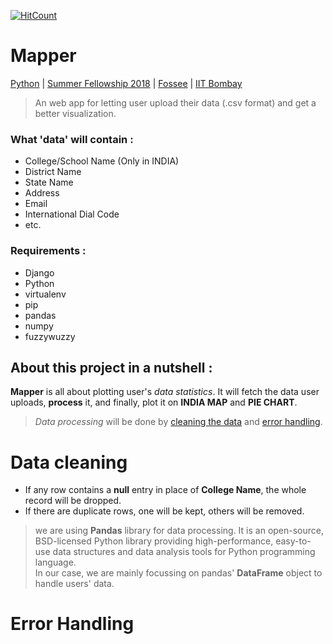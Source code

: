 [![HitCount](http://hits.dwyl.io/brandon-8019/fossee_web_map.svg)](http://hits.dwyl.io/brandon-8019/fossee_web_map)

# Mapper
[Python](https://python.fossee.in/fellowship2018/) | [Summer Fellowship 2018](https://fossee.in/fellowship) | [Fossee](https://fossee.in/) | [IIT Bombay](http://www.iitb.ac.in/en)
> An web app for letting user upload their data (.csv format) and get a better visualization.
### What 'data' will contain :
* College/School Name (Only in INDIA)
* District Name
* State Name
* Address
* Email
* International Dial Code 
* etc.
### Requirements :
* Django
* Python
* virtualenv
* pip
* pandas 
* numpy
* fuzzywuzzy
## About this project in a nutshell :
**Mapper** is all about plotting user's *data statistics*. It will fetch the data user uploads, **process** it, and finally, plot it on **INDIA MAP** and **PIE CHART**. 
> *Data processing* will be done by [cleaning the data](#data-cleaning) and [error handling](#error-handling).
# Data cleaning
* If any row contains a **null** entry in place of **College Name**, the whole record will be dropped.
* If there are duplicate rows, one will be kept, others will be removed.
> we are using **Pandas** library for data processing. It is an open-source, BSD-licensed Python library providing high-performance, easy-to-use data structures and data analysis tools for Python programming language.<br>In our case, we are mainly focussing on pandas' **DataFrame** object to handle users' data.
# Error Handling
